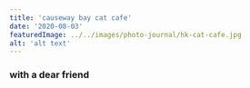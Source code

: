 ```yaml
---
title: 'causeway bay cat cafe'
date: '2020-08-03'
featuredImage: ../../images/photo-journal/hk-cat-cafe.jpg
alt: 'alt text'
---
```


### with a dear friend
